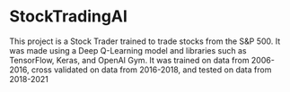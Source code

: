 # StockTradingAI
This project is a Stock Trader trained to trade stocks from the S&amp;P 500. It was made using a Deep Q-Learning model and libraries such as TensorFlow, Keras, and OpenAI Gym. It was trained on data from 2006-2016, cross validated on data from 2016-2018, and tested on data from 2018-2021
